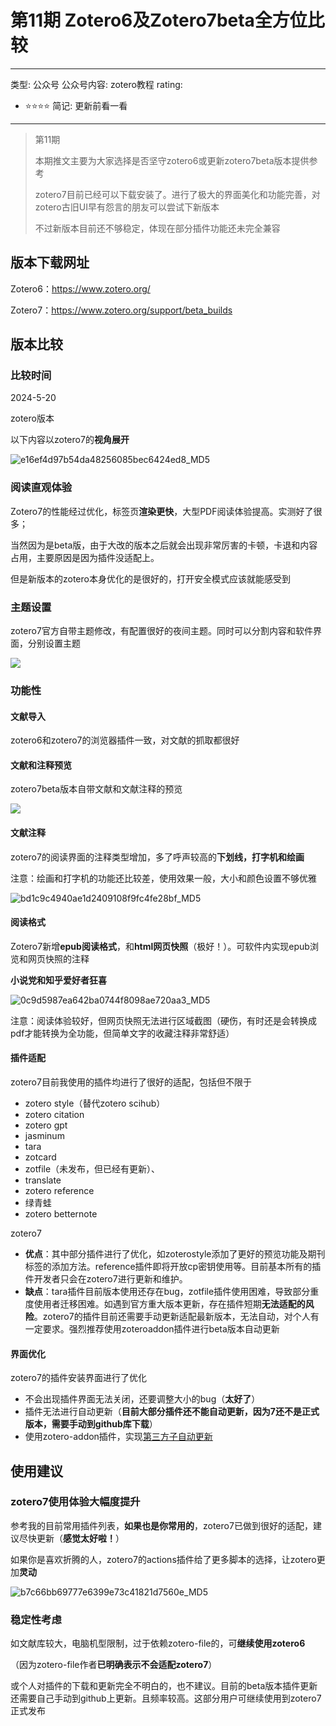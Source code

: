 # 第11期 Zotero6及Zotero7beta全方位比较

---
类型: 公众号
公众号内容: zotero教程
rating:
  - ⭐⭐⭐⭐
简记: 更新前看一看
---

>第11期
>
>本期推文主要为大家选择是否坚守zotero6或更新zotero7beta版本提供参考
>
>zotero7目前已经可以下载安装了。进行了极大的界面美化和功能完善，对zotero古旧UI早有怨言的朋友可以尝试下新版本
>
>不过新版本目前还不够稳定，体现在部分插件功能还未完全兼容

## 版本下载网址

Zotero6：https://www.zotero.org/

Zotero7：https://www.zotero.org/support/beta_builds


## 版本比较

### 比较时间

2024-5-20

zotero版本

以下内容以zotero7的**视角展开**

![e16ef4d97b54da48256085bec6424ed8_MD5](https://pic-go-42.oss-cn-guangzhou.aliyuncs.com/img/e16ef4d97b54da48256085bec6424ed8_MD5.png)

### 阅读直观体验

Zotero7的性能经过优化，标签页**渲染更快**，大型PDF阅读体验提高。实测好了很多；

当然因为是beta版，由于大改的版本之后就会出现非常厉害的卡顿，卡退和内容占用，主要原因是因为插件没适配上。

但是新版本的zotero本身优化的是很好的，打开安全模式应该就能感受到

### 主题设置

zotero7官方自带主题修改，有配置很好的夜间主题。同时可以分割内容和软件界面，分别设置主题

![](https://pic-go-42.oss-cn-guangzhou.aliyuncs.com/img/202405201113814.png)

### 功能性

#### **文献导入**

zotero6和zotero7的浏览器插件一致，对文献的抓取都很好

#### 文献和注释预览

zotero7beta版本自带文献和文献注释的预览

![](https://pic-go-42.oss-cn-guangzhou.aliyuncs.com/img/202405201115254.png)

#### **文献注释**

zotero7的阅读界面的注释类型增加，多了呼声较高的**下划线，打字机和绘画**

注意：绘画和打字机的功能还比较差，使用效果一般，大小和颜色设置不够优雅

![bd1c9c4940ae1d2409108f9fc4fe28bf_MD5](https://pic-go-42.oss-cn-guangzhou.aliyuncs.com/img/bd1c9c4940ae1d2409108f9fc4fe28bf_MD5.png)

#### **阅读格式**

Zotero7新增**epub阅读格式**，和**html网页快照**（极好！）。可软件内实现epub浏览和网页快照的注释

**小说党和知乎爱好者狂喜**

![0c9d5987ea642ba0744f8098ae720aa3_MD5](https://pic-go-42.oss-cn-guangzhou.aliyuncs.com/img/0c9d5987ea642ba0744f8098ae720aa3_MD5.png)

注意：阅读体验较好，但网页快照无法进行区域截图（硬伤，有时还是会转换成pdf才能转换为全功能，但简单文字的收藏注释非常舒适）

#### **插件适配**

zotero7目前我使用的插件均进行了很好的适配，包括但不限于

- zotero style（替代zotero scihub）
- zotero citation
- zotero gpt
- jasminum
- tara
- zotcard
- zotfile（未发布，但已经有更新）、
- translate
- zotero reference
- 绿青蛙
- zotero betternote

zotero7 

- **优点**：其中部分插件进行了优化，如zoterostyle添加了更好的预览功能及期刊标签的添加方法。reference插件即将开放cp密钥使用等。目前基本所有的插件开发者只会在zotero7进行更新和维护。
- **缺点**：tara插件目前版本使用还存在bug，zotfile插件使用困难，导致部分重度使用者迁移困难。如遇到官方重大版本更新，存在插件短期**无法适配的风险**。zotero7的插件目前还需要手动更新适配最新版本，无法自动，对个人有一定要求。强烈推荐使用zoteroaddon插件进行beta版本自动更新

#### 界面优化

zotero7的插件安装界面进行了优化

- 不会出现插件界面无法关闭，还要调整大小的bug（**太好了**）
- 插件无法进行自动更新（**目前大部分插件还不能自动更新，因为7还不是正式版本，需要手动到github库下载**）
- 使用zotero-addon插件，实现[第三方子自动更新](https://wk8686.top/zoteroepi68)

## 使用建议

### zotero7使用体验大幅度提升

参考我的目前常用插件列表，**如果也是你常用的**，zotero7已做到很好的适配，建议尽快更新（**感觉太好啦！**）

如果你是喜欢折腾的人，zotero7的actions插件给了更多脚本的选择，让zotero更加**灵动**

![b7c66bb69777e6399e73c41821d7560e_MD5](https://pic-go-42.oss-cn-guangzhou.aliyuncs.com/img/b7c66bb69777e6399e73c41821d7560e_MD5.png)

### 稳定性考虑

如文献库较大，电脑机型限制，过于依赖zotero-file的，可**继续使用zotero6**

（因为zotero-file作者**已明确表示不会适配zotero7**）

或个人对插件的下载和更新完全不明白的，也不建议。目前的beta版本插件更新还需要自己手动到github上更新。且频率较高。这部分用户可继续使用到zotero7正式发布